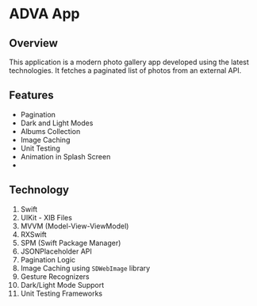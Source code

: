 # ADVA App

## Overview
This application is a modern photo gallery app developed using the latest technologies. It fetches a paginated list of photos from an external API.

## Features
- Pagination 
- Dark and Light Modes
- Albums Collection
- Image Caching
- Unit Testing
- Animation in Splash Screen
- 
## Technology

1. Swift
2. UIKit - XIB Files
3. MVVM (Model-View-ViewModel)
4. RXSwift
5. SPM (Swift Package Manager)
6. JSONPlaceholder API
7. Pagination Logic
8. Image Caching  using `SDWebImage` library
9. Gesture Recognizers
10. Dark/Light Mode Support
11. Unit Testing Frameworks

